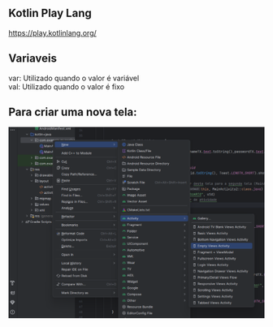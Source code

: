 ## Kotlin Play Lang 

https://play.kotlinlang.org/ 

## Variaveis 

var: Utilizado quando o valor é variável <br>
val: Utilizado quando o valor é fixo 

## Para criar uma nova tela:
![alt text](image.png)